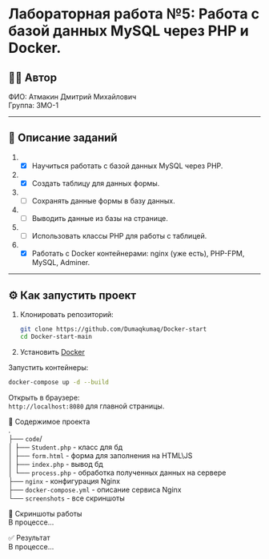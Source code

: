 # Лабораторная работа №5: Работа с базой данных MySQL через PHP и Docker.  

## 👩‍💻 Автор
ФИО: Атмакин Дмитрий Михайлович     
Группа: 3МО-1

---

## 📌 Описание заданий  

1. - [x] Научиться работать с базой данных MySQL через PHP.    
2. - [x] Создать таблицу для данных формы.   
3. - [ ] Сохранять данные формы в базу данных.   
4. - [ ] Выводить данные из базы на странице.      
5. - [ ] Использовать классы PHP для работы с таблицей.   
6. - [x] Работать с Docker контейнерами: nginx (уже есть), PHP-FPM, MySQL, Adminer.     

---

## ⚙️ Как запустить проект

1. Клонировать репозиторий:
   ```bash  
   git clone https://github.com/Dumaqkumaq/Docker-start  
   cd Docker-start-main 
2. Установить [Docker](https://github.com/docker)   

Запустить контейнеры:
```bash  
docker-compose up -d --build
```   

Открыть в браузере:  
```http://localhost:8080``` для главной страницы.  

📂 Содержимое проекта   
.  
├── ```code```/   
│   ├── ```Student.php``` - класс для бд  
│   ├── ```form.html``` - форма для заполнения на HTML\JS   
│   ├── ```index.php``` - вывод бд         
│   └── ```process.php``` - обработка полученных данных на сервере     
├── ```nginx```  -  конфигурация Nginx    
├── ```docker-compose.yml``` - описание сервиса Nginx    
└── ```screenshots``` - все скриншоты  

📸 Скриншоты работы  
В процессе... 

✅ Результат    
В процессе...  